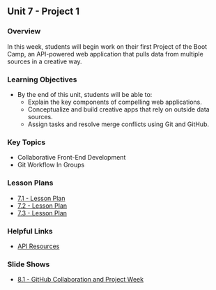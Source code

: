 ## Unit 7 - Project 1 

### Overview

In this week, students will begin work on their first Project of the Boot Camp, an API-powered web application that pulls data from multiple sources in a creative way.

### Learning Objectives

* By the end of this unit, students will be able to:
  * Explain the key components of compelling web applications.
  * Conceptualize and build creative apps that rely on outside data sources.
  * Assign tasks and resolve merge conflicts using Git and GitHub.

### Key Topics

* Collaborative Front-End Development
* Git Workflow In Groups


### Lesson Plans

* [7.1 - Lesson Plan](01-Day/07.1-LessonPlan.md)
* [7.2 - Lesson Plan](02-Day/07.2-LessonPlan.md)
* [7.3 - Lesson Plan](03-Day/07.3-LessonPlan.md)

### Helpful Links

* [API Resources](01-Day/Supplemental/API_Resources.docx)

### Slide Shows

* [8.1 - GitHub Collaboration and Project Week](https://docs.google.com/presentation/d/1zWh3vjCMYaRm71DSM-Amy0PL272Fa-a39IwDuIMMokY/edit?usp=sharing)
